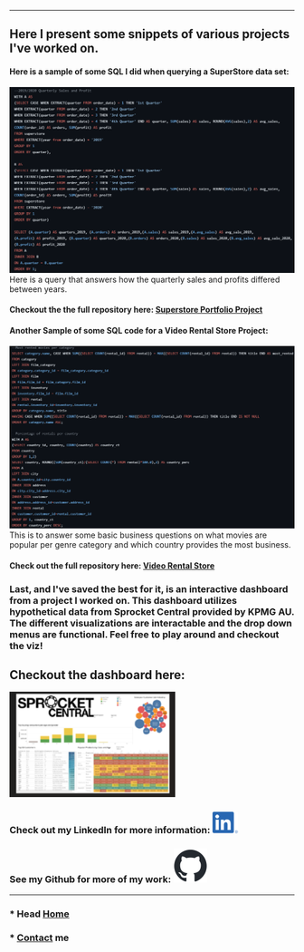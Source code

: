 ---
## Here I present some snippets of various projects I've worked on.

#### Here is a sample of some SQL I did when querying a SuperStore data set:
![SuperStore Sample](./assets/images/superstore_sample.png)
Here is a query that answers how the quarterly sales and profits differed between years.
#### Checkout the the full repository here: [Superstore Portfolio Project](https://github.com/jdjustus94/SuperstorePortfolioProject/blob/main/Superstore_Portfolio_Project.sql)

#### Another Sample of some SQL code for a Video Rental Store Project:
![Video Rental Sample](./assets/images/video_store_sample.png)
This is to answer some basic business questions on what movies are popular per genre category and which country provides the most business. 
#### Check out the full repository here: [Video Rental Store](https://github.com/jdjustus94/Video-Store/blob/main/video_rental_store.sql)

### Last, and I've saved the best for it, is an interactive dashboard from a project I worked on. This dashboard utilizes hypothetical data from Sprocket Central provided by KPMG AU. The different visualizations are interactable and the drop down menus are functional. Feel free to play around and checkout the viz!

## Checkout the dashboard here: 
[![Sprocket Central Dashboard](assets/images/sprocket_central_png.png)](https://jdjustus94.github.io/Sprocket-Central-Customer-Spending-Breakdown/)

### Check out my LinkedIn for more information: [![LinkedIn](assets/images/LI-In-Bug.png)](https://www.linkedin.com/in/joshua-justus/)                               
### See my Github for more of my work: [![GitHub](assets/images/github-mark.png)](https://github.com/jdjustus94)

__________________________________

### * Head [Home](./README.md)
### * [Contact](./contact.md) me

